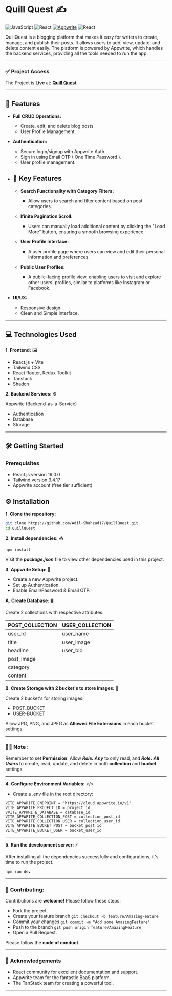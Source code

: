 # Quill Quest ✍️

![JavaScript](https://img.shields.io/badge/-JavaScript-333333?style=flat&logo=javascript)
![React](https://img.shields.io/badge/-React-333333?style=flat&logo=react)
[![Appwrite](https://img.shields.io/badge/appwrite-black?logo=appwrite&logoColor=FD366E)](https://appwrite.io)
![React](https://img.shields.io/badge/-TanStack%20Query-F16E29?style=flat&logo=react)

QuillQuest is a blogging platform that makes it easy for writers to create, manage, and publish their posts. It allows users to add, view, update, and delete content easily. The platform is powered by Appwrite, which handles the backend services, providing all the tools needed to run the app.

---

### ✅ **Project Access** 

The Project is **Live** at: **[Quill Quest](https://quill-quest-tau.vercel.app/)**

---

## 🚀 **Features** 

- **Full CRUD Operations:**

  - Create, edit, and delete blog posts.
  - User Profile Management.

- **Authentication:**
  - Secure login/signup with Appwrite Auth.
  - Sign in using Email OTP ( One Time Password ).
  - User profile management.
- ## 🔑 **Key Features**

  - **Search Functionality with Category Filters:**

    - Allow users to search and filter content based on post categories.

  - **Ifinite Pagination Scroll:**

    - Users can manually load additional content by clicking the "Load More" button, ensuring a smooth browsing experience.

  - **User Profile Interface:**

    - A user profile page where users can view and edit their personal information and preferences.

  - **Public User Profiles:**
    - A public-facing profile view, enabling users to visit and explore other users' profiles, similar to platforms like Instagram or Facebook.

- **UI/UX:**
  - Responsive design.
  - Clean and Simple interface.

---

## 💻 **Technologies Used** 

**1**. **Frontend:** 🖼️

- React.js + Vite
- Tailwind CSS
- React Router, Redux Toolkit
- Tanstack
- Shadcn

**2**. **Backend Services:** ⚙️

Appwrite (Backend-as-a-Service)

- Authentication
- Database
- Storage

---

## 🛠️ **Getting Started**

### Prerequisites

- React.js version 19.0.0
- Tailwind version 3.4.17
- Appwrite account (free tier sufficient)

## ⚙️ **Installation**

**1**. **Clone the repository:**

```bash
git clone https://github.com/Adil-Shahzad17/QuillQuest.git
cd QuillQuest
```

**2**. **Install dependencies:** 📥

```bash
npm install
```

Visit the **_package.json_** file to view other dependencies used in this project.

**3**. **Appwrite Setup:** 🧰

- Create a new Appwrite project.
- Set up Authentication.
- Enable Email/Password & Email OTP.

**A**. **Create Database:** 🛢️

Create 2 collections with respective attributes:

| POST_COLLECTION | USER_COLLECTION |
| --------------- | --------------- |
| user_Id         | user_name       |
| title           | user_image      |
| headline        | user_bio        |
| post_image      |                 |
| category        |                 |
| content         |                 |

**B**. **Create Storage with 2 bucket's to store images:** 🌆

Create 2 bucket's for storing images:

- POST_BUCKET
- USER-BUCKET

Allow JPG, PNG, and JPEG as **Allowed File Extensions** in each bucket settings.

---

### 🚨📢 **Note** :

Remember to set **Permission**. Allow **_Role: Any_** to only read, and **_Role: All Users_** to create, read, update, and delete in both **collection** and **bucket** settings.

---

**4**. **Configure Environment Variables:** </>

- Create a .env file in the root directory:

```
VITE_APPWRITE_ENDPOINT = "https://cloud.appwrite.io/v1"
VITE_APPWRITE_PROJECT_ID = project_id
VVITE_APPWRITE_DATABASE = database_id
VITE_APPWRITE_COLLECTION_POST = collection_post_id
VITE_APPWRITE_COLLECTION_USER = collection_user_id
VITE_APPWRITE_BUCKET_POST = bucket_post_id
VITE_APPWRITE_BUCKET_USER = bucket_user_id
```

---

**5**. **Run the development server:** ⚡

After installing all the dependencies successfully and configurations, it's time to run the project.

```bash
npm run dev
```

---

### 🤝 **Contributing:**

Contributions are **welcome!**
Please follow these steps:

- Fork the project.
- Create your feature branch `git checkout -b feature/AmazingFeature`
- Commit your changes `git commit -m "Add some AmazingFeature"`
- Push to the branch `git push origin feature/AmazingFeature`
- Open a Pull Request.

Please follow the **code of conduct**.

---

### 🙏 **Acknowledgements**

- React community for excellent documentation and support.
- Appwrite team for the fantastic BaaS platform.
- The TanStack team for creating a powerful tool.

---
